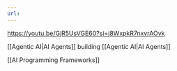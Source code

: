 ```yaml
---
url:
---
```

https://youtu.be/GjR5UsVGE60?si=j8WxpkR7nxvrAOvk

[[Agentic AI|AI Agents]] building [[Agentic AI|AI Agents]]

[[AI Programming Frameworks]]